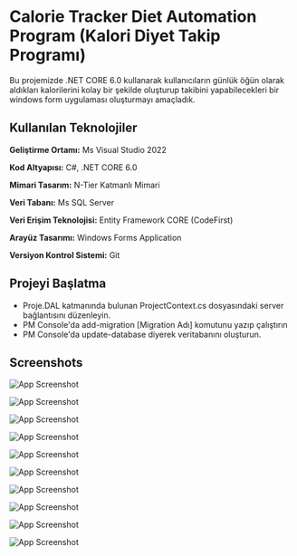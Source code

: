 
# Calorie Tracker Diet Automation Program (Kalori Diyet Takip Programı)

Bu projemizde .NET CORE 6.0 kullanarak kullanıcıların günlük öğün olarak aldıkları kalorilerini kolay bir şekilde oluşturup takibini yapabilecekleri bir windows form uygulaması oluşturmayı amaçladık.


## Kullanılan Teknolojiler

**Geliştirme Ortamı:** Ms Visual Studio 2022

**Kod Altyapısı:** C#, .NET CORE 6.0

**Mimari Tasarım:** N-Tier Katmanlı Mimari

**Veri Tabanı:** Ms SQL Server

**Veri Erişim Teknolojisi:** Entity Framework CORE (CodeFirst)

**Arayüz Tasarımı:** Windows Forms Application

**Versiyon Kontrol Sistemi:** Git
## Projeyi Başlatma
- Proje.DAL katmanında bulunan ProjectContext.cs dosyasındaki server bağlantısını düzenleyin.
- PM Console'da add-migration [Migration Adı] komutunu yazıp çalıştırın
- PM Console'da update-database diyerek veritabanını oluşturun.
    
## Screenshots

![App Screenshot](https://raw.githubusercontent.com/kaganeris/CalorieTrackerDietProgram/master/ScreenShots/ss1.jpg)

![App Screenshot](https://raw.githubusercontent.com/kaganeris/CalorieTrackerDietProgram/master/ScreenShots/ss2.jpg)

![App Screenshot](https://raw.githubusercontent.com/kaganeris/CalorieTrackerDietProgram/master/ScreenShots/ss3.jpg)

![App Screenshot](https://raw.githubusercontent.com/kaganeris/CalorieTrackerDietProgram/master/ScreenShots/ss4.jpg)

![App Screenshot](https://raw.githubusercontent.com/kaganeris/CalorieTrackerDietProgram/master/ScreenShots/ss5.jpg)

![App Screenshot](https://raw.githubusercontent.com/kaganeris/CalorieTrackerDietProgram/master/ScreenShots/ss6.jpg)

![App Screenshot](https://raw.githubusercontent.com/kaganeris/CalorieTrackerDietProgram/master/ScreenShots/ss7.jpg)

![App Screenshot](https://raw.githubusercontent.com/kaganeris/CalorieTrackerDietProgram/master/ScreenShots/ss8.jpg)

![App Screenshot](https://raw.githubusercontent.com/kaganeris/CalorieTrackerDietProgram/master/ScreenShots/ss9.jpg)

![App Screenshot](https://raw.githubusercontent.com/kaganeris/CalorieTrackerDietProgram/master/ScreenShots/ss10.jpg)

